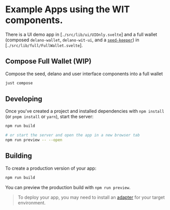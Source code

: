 # Example Apps using the WIT components.

There is a UI demo app in [`./src/lib/ui/UIOnly.svelte`] and a full wallet (composed `delano-wallet`, `delano-wit-ui`, and a [`seed-keeper`](https://github.com/DougAnderson444/seed-keeper)) in [`./src/lib/full/FullWallet.svelte`].

## Compose Full Wallet (WIP)

Compose the seed, delano and user interface components into a full wallet

```bash
just compose
```

## Developing

Once you've created a project and installed dependencies with `npm install` (or `pnpm install` or `yarn`), start the server:

```bash
npm run build

# or start the server and open the app in a new browser tab
npm run preview -- --open
```

## Building

To create a production version of your app:

```bash
npm run build
```

You can preview the production build with `npm run preview`.

> To deploy your app, you may need to install an [adapter](https://kit.svelte.dev/docs/adapters) for your target environment.
